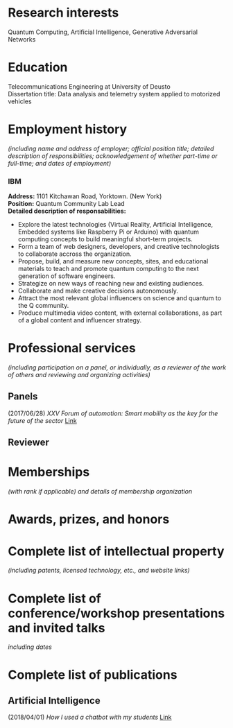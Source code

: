 # Research interests
Quantum Computing, Artificial Intelligence, Generative Adversarial Networks

# Education
Telecommunications Engineering at University of Deusto  
Dissertation title: Data analysis and telemetry system applied to motorized vehicles  

# Employment history  
*(including name and address of employer; official position title; detailed description of responsibilities; acknowledgement of whether part-time or full-time; and dates of employment)*
### IBM  
**Address:** 1101 Kitchawan Road, Yorktown. (New York)  
**Position:** Quantum Community Lab Lead  
**Detailed description of responsabilities:**  
* Explore the latest technologies (Virtual Reality, Artificial Intelligence, Embedded systems like Raspberry Pi or Arduino) with quantum computing concepts to build meaningful short-term projects.  
* Form a team of web designers, developers, and creative technologists to collaborate accross the organization.  
* Propose, build, and measure new concepts, sites, and educational materials to teach and promote quantum computing to the next generation of software engineers.  
* Strategize on new ways of reaching new and existing audiences.  
* Collaborate and make creative decisions autonomously.  
* Attract the most relevant global influencers on science and quantum to the Q community.  
* Produce multimedia video content, with external collaborations, as part of a global content and influencer strategy.  





# Professional services  
*(including participation on a panel, or individually, as a reviewer of the work of others and reviewing and organizing activities)*  

## Panels  
(2017/06/28) *XXV Forum of automotion: Smart mobility as the key for the future of the sector* [Link](https://twitter.com/asierarranz/status/879963020574806017?s=12)  
  
## Reviewer  
  



# Memberships  
*(with rank if applicable) and details of membership organization*

# Awards, prizes, and honors

# Complete list of intellectual property  
*(including patents, licensed technology, etc., and website links)*

# Complete list of conference/workshop presentations and invited talks  
*including dates*

# Complete list of publications
## Artificial Intelligence
(2018/04/01) *How I used a chatbot with my students* [Link](https://chatbotslife.com/how-i-used-a-chatbot-with-my-students-952a4979c3dc)  


